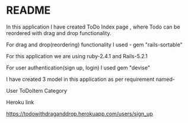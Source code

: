 # README

In this application I have created ToDo Index page , where Todo can be reordered with drag and drop functionality.

For drag and drop(reordering) functionality I used -
  gem "rails-sortable"

For this application we are using ruby-2.4.1 and Rails-5.2.1

For user authentication(sign up, login) I used 
   gem "devise"


I have created 3 model in this application as per requirement named-
 
 User
 ToDoItem
 Category


Heroku link

https://todowithdraganddrop.herokuapp.com/users/sign_up



